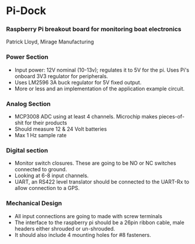 # Pi-Dock
### Raspberry Pi breakout board for monitoring boat electronics
Patrick Lloyd, Mirage Manufacturing

### Power Section
* Input power: 12V nominal (10-13v); regulates it to 5V for the pi. Uses Pi's onboard 3V3 regulator for peripherals.
* Uses LM2596 3A buck regulator for 5V fixed output.
* More or less and an implementation of the application example circuit.

### Analog Section
* MCP3008 ADC using at least 4 channels. Microchip makes pieces-of-shit for their products
* Should measure 12 & 24 Volt batteries
* Max 1 Hz sample rate

### Digital section
* Monitor switch closures. These are going to be NO or NC switches connected to ground.
* Looking at 6-8 input channels.
* UART, an RS422 level translator should be connected to the UART-Rx to allow connection to a GPS.

### Mechanical Design
* All input connections are going to made with screw terminals
* The interface to the raspberry pi should be a 26pin ribbon cable, male headers either shrouded or un-shrouded.
* It should also include 4 mounting holes for #8 fasteners.
